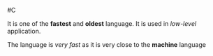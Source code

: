 #C

It is one of the **fastest** and **oldest** language. It is used in *low-level* application.
The language is *very fast* as it is very close to the **machine** language